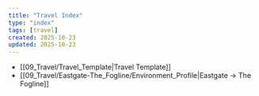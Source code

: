 ```yaml
---
title: "Travel Index"
type: "index"
tags: [travel]
created: 2025-10-23
updated: 2025-10-23
---
```

- [[09_Travel/Travel_Template|Travel Template]]
- [[09_Travel/Eastgate-The_Fogline/Environment_Profile|Eastgate → The Fogline]]
